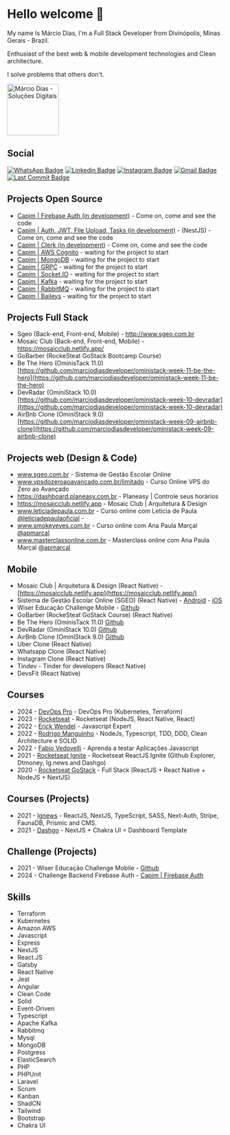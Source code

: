 <!--
**marciodiasdeveloper/marciodiasdeveloper** is a ✨ _special_ ✨ repository because its `README.md` (this file) appears on your GitHub profile.

Here are some ideas to get you started:

- 🔭 I’m currently working on ...
- 🌱 I’m currently learning ...
- 👯 I’m looking to collaborate on ...
- 🤔 I’m looking for help with ...
- 💬 Ask me about ...
- 📫 How to reach me: ...
- 😄 Pronouns: ...
- ⚡ Fun fact: ...
-->

# Hello welcome 👋

My name Is Márcio Dias, I'm a Full Stack Developer from Divinópolis, Minas Gerais - Brazil.

Enthusiast of the best web & mobile development technologies and Clean architecture.

I solve problems that others don't.

<img src="https://admin.marciodias.me/images/marca/vertical/marca-default.png" width="120" alt="Márcio Dias - Soluções Digitais" />

## Social

[![WhatsApp Badge](https://img.shields.io/badge/WhatsApp-25D366?style=flat-square&logo=whatsapp&logoColor=white)](https://marciodias.me/whatsapp)
[![Linkedin Badge](https://img.shields.io/badge/-M%C3%A1rcio%20Dias-blue?style=flat-square&logo=Linkedin&logoColor=white&link=https://www.linkedin.com/in/marciodiasdeveloper/)](https://www.linkedin.com/in/marciodiasdeveloper/)
[![Instagram Badge](https://img.shields.io/badge/Instagram-E4405F?style=flat-square&logo=instagram&logoColor=white)](https://www.instagram.com/marciodias.me)
[![Gmail Badge](https://img.shields.io/badge/-contato@marciodias.me-red?style=flat-square&link=mailto:contato@marciodias.me)](mailto:contato@marciodias.me)
[![Last Commit Badge](https://img.shields.io/github/last-commit/marciodiasdeveloper/marciodiasdeveloper)](https://marciodias.me/github)

## Projects Open Source

- [Capim | Firebase Auth (in development)](https://github.com/marciodiasdeveloper/capim-firebase-auth) - Come on, come and see the code
- [Capim | Auth, JWT, File Upload, Tasks (in development)](https://github.com/marciodiasdeveloper/capim-nestjs-auth-jwt) - (NestJS) - Come on, come and see the code
- [Capim | Clerk (in development)](https://github.com/marciodiasdeveloper/capim-clerk) - Come on, come and see the code
- [Capim | AWS Cognito](https://github.com/marciodiasdeveloper/capim-aws-cognito) - waiting for the project to start
- [Capim | MongoDB](https://github.com/marciodiasdeveloper/capim-mongodb) - waiting for the project to start
- [Capim | GRPC](https://github.com/marciodiasdeveloper/capim-grpc) - waiting for the project to start
- [Capim | Socket.IO](https://github.com/marciodiasdeveloper/capim-socketio) - waiting for the project to start
- [Capim | Kafka](https://github.com/marciodiasdeveloper/capim-kafka) - waiting for the project to start
- [Capim | RabbitMQ](https://github.com/marciodiasdeveloper/capim-rabbitmq) - waiting for the project to start
- [Capim | Baileys](https://github.com/marciodiasdeveloper/capim-baileys) - waiting for the project to start

## Projects Full Stack

- Sgeo (Back-end, Front-end, Mobile) - http://www.sgeo.com.br
- Mosaic Club (Back-end, Front-end, Mobile) - https://mosaicclub.netlify.app/
- GoBarber (RockeSteat GoStack Bootcamp Course)
- Be The Hero (OminisTack 11.0) [https://github.com/marciodiasdeveloper/oministack-week-11-be-the-hero](https://github.com/marciodiasdeveloper/oministack-week-11-be-the-hero)
- DevRadar (OminiStack 10.0) [https://github.com/marciodiasdeveloper/oministack-week-10-devradar](https://github.com/marciodiasdeveloper/oministack-week-10-devradar)
- AirBnb Clone (OminiStack 9.0) [https://github.com/marciodiasdeveloper/oministack-week-09-airbnb-clone](https://github.com/marciodiasdeveloper/oministack-week-09-airbnb-clone)

## Projects web (Design & Code)

- www.sgeo.com.br - Sistema de Gestão Escolar Online
- www.vpsdozeroaoavancado.com.br/limitado - Curso Online VPS do Zero ao Avançado
- https://dashboard.planeasy.com.br - Planeasy | Controle seus horários
- https://mosaicclub.netlify.app - Mosaic Club | Arquitetura & Design
- www.leticiadepaula.com.br - Curso online com Letícia de Paula [@leticiadepaulaoficial](https://www.instagram.com/leticiadepaulaoficial/) - 
- www.smokeyeyes.com.br - Curso online com Ana Paula Marçal [@apmarcal](https://www.instagram.com/apmarcal/)
- www.masterclassonline.com.br - Masterclass online com Ana Paula Marçal [@apmarcal](https://www.instagram.com/apmarcal/)


## Mobile
- Mosaic Club | Arquitetura & Design (React Native) - [https://mosaicclub.netlify.app](https://mosaicclub.netlify.app/)
- Sistema de Gestão Escolar Online (SGEO) (React Native) - [Android](https://play.google.com/store/apps/details?id=com.marciodias.sgeo) - [iOS](https://apps.apple.com/us/app/sgeo/id1304336256?l=pt&ls=1)
- Wiser Educação Challenge Mobile - [Github](https://github.com/marciodiasdeveloper/wiser-educacao-challenge-mobile)
- GoBarber (RockeSteat GoStack Course) (React Native)
- Be The Hero (OminisTack 11.0) [Github](https://github.com/marciodiasdeveloper/oministack-week-11-be-the-hero)
- DevRadar (OminiStack 10.0) [Github](https://github.com/marciodiasdeveloper/oministack-week-10-devradar)
- AirBnb Clone (OminiStack 9.0) [Github](https://github.com/marciodiasdeveloper/oministack-week-09-airbnb-clone)
- Uber Clone (React Native)
- Whatsapp Clone (React Native)
- Instagram Clone (React Native)
- Tindev - Tinder for developers (React Native)
- DevsFit (React Native)

## Courses
- 2024 - [DevOps Pro](https://curso.devopspro.com.br/devops-pro/) - DevOps Pro (Kubernetes, Terraform)
- 2023 - [Rocketseat](https://www.rocketseat.com.br/) - Rocketseat (NodeJS, React Native, React)
- 2022 - [Erick Wendel](https://javascriptexpert.com.br/) - Javascript Expert
- 2022 - [Rodrigo Manguinho](https://www.udemy.com/course/tdd-com-mango/) - NodeJs, Typescript, TDD, DDD, Clean Architecture e SOLID
- 2022 - [Fabio Vedovelli](javascript.tv.br) - Aprenda a testar Aplicações Javascript
- 2021 - [Rocketseat Ignite](https://github.com/marciodiasdeveloper/ignite) - Rocketseat ReactJS Ignite (Github Explorer, Dtmoney, Ig.news and Dashgo)
- 2020 - [Rocketseat GoStack](https://rocketseat.com.br/) - Full Stack (ReactJS + React Native + NodeJS + NextJS)

## Courses (Projects)

- 2021 - [Ignews](https://github.com/marciodiasdeveloper/ignews) - ReactJS, NextJS, TypeScript, SASS, Next-Auth, Stripe, FaunaDB, Prismic and CMS.
- 2021 - [Dashgo](https://github.com/marciodiasdeveloper/ignite-dashgo) - NextJS + Chakra UI = Dashboard Template

## Challenge (Projects)
- 2021 - Wiser Educação Challenge Mobile - [Github](https://github.com/marciodiasdeveloper/wiser-educacao-challenge-mobile)
- 2024 - Challenge Backend Firebase Auth - [Capim | Firebase Auth](https://github.com/marciodiasdeveloper/capim-firebase-auth)
  
## Skills

- Terraform
- Kubernetes
- Amazon AWS
- Javascript
- Express
- NextJS
- React.JS
- Gatsby
- React Native
- Jest
- Angular
- Clean Code
- Solid
- Event-Driven
- Typescript
- Apache Kafka
- Rabbitmq
- Mysql
- MongoDB
- Postgress
- ElasticSearch
- PHP
- PHPUnit
- Laravel
- Scrum
- Kanban
- ShadCN
- Tailwind
- Bootstrap
- Chakra UI
